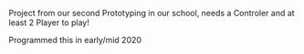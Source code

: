 Project from our second Prototyping in our school, needs a Controler and at least 2 Player to play!

Programmed this in early/mid 2020
